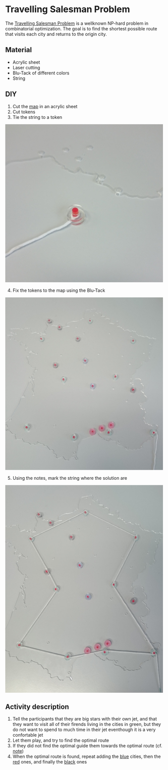 # Travelling Salesman Problem

The [Travelling Salesman Problem](https://en.wikipedia.org/wiki/Travelling_salesman_problem) is a wellknown NP-hard problem in combinatorial optimization. The goal is to find the shortest possible route that visits each city and returns to the origin city.

## Material
  - Acrylic sheet
  - Laser cutting
  - Blu-Tack of different colors
  - String

## DIY
  1. Cut the [map](france.svg) in an acrylic sheet
  2. Cut tokens
  3. Tie the string to a token
  
  ![Start token](pictures/DSC_0030.JPG)
  
  4. Fix the tokens to the map using the Blu-Tack
  
  ![Tokens ready](pictures/DSC_0031.JPG)
  
  5. Using the notes, mark the string where the solution are
  
  ![Activity ready](pictures/DSC_0032.JPG)
  
## Activity description
  1. Tell the participants that they are big stars with their own jet, and that they want to visit all of their firends living in the cities in green, but they do not want to spend to much time in their jet eventhough it is a very confortable jet
  2. Let them play, and try to find the optimal route
  3. If they did not find the optimal guide them towards the optimal route (cf. [note](en/noteGreen.pdf))
  4. When the optimal route is found, repeat adding the [blue](en/noteBlue.pdf) cities, then the [red](en/noteRed.pdf) ones, and finally the [black](en/noteBlack.pdf) ones
